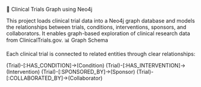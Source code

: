 🧠 Clinical Trials Graph using Neo4j

This project loads clinical trial data into a Neo4j graph database and models the relationships between trials, conditions, interventions, sponsors, and collaborators. It enables graph-based exploration of clinical research data from ClinicalTrials.gov.
📊 Graph Schema

Each clinical trial is connected to related entities through clear relationships:

(Trial)-[:HAS_CONDITION]->(Condition)
(Trial)-[:HAS_INTERVENTION]->(Intervention)
(Trial)-[:SPONSORED_BY]->(Sponsor)
(Trial)-[:COLLABORATED_BY]->(Collaborator)
